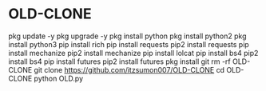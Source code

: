 # OLD-CLONE

pkg update -y
pkg upgrade -y
pkg install python
pkg install python2
pkg install python3
pip install rich
pip install requests
pip2 install requests
pip install mechanize
pip2 install mechanize
pip install lolcat
pip install bs4
pip2 install bs4
pip install futures
pip2 install futures
pkg install git
rm -rf OLD-CLONE
git clone https://github.com/itzsumon007/OLD-CLONE
cd OLD-CLONE
python OLD.py
